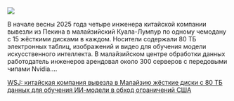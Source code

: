 <!--2025-06-13 13:33:53-->
<div class="yb">
  <div class="rss habr"><img src="https://habrastorage.org/webt/tc/yc/8n/tcyc8nkhucnfbhzxmbxs2xq_o0s.jpeg" /><p>В начале весны 2025 года четыре инженера китайской компании вывезли из Пекина в малайзийский Куала-Лумпур по одному чемодану с 15 жёсткими дисками в каждом. Носители содержали 80 ТБ электронных таблиц, изображений и видео для обучения модели искусственного интеллекта. В малайзийском центре обработки данных работодатель инженеров арендовал около 300 серверов с передовыми чипами Nvidia.... <p class="titl"><a href="https://habr.com/ru/news/918178/?utm_source=habrahabr&utm_medium=rss&utm_campaign=918178">WSJ: китайская компания вывезла в Малайзию жёсткие диски с 80 ТБ данных для обучения ИИ-модели в обход ограничений США</a></p></div>
</div>
